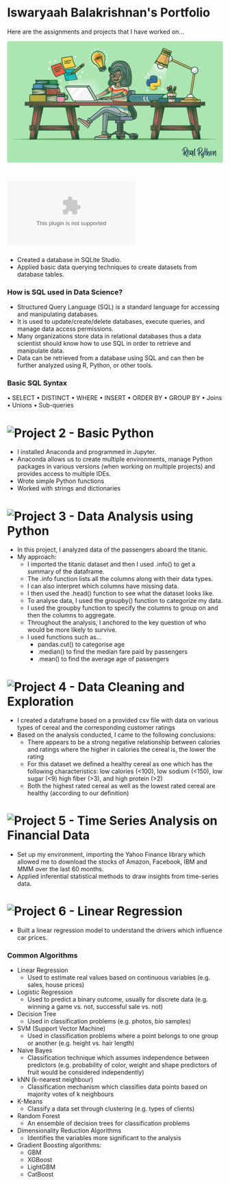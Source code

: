 # Iswaryaah Balakrishnan's Portfolio
Here are the assignments and projects that I have worked on... 

![](https://github.com/iswaryaah/portfolio/blob/main/images/Py%20Portfolio.png)

# ![Project 1 - SQL](https://github.com/iswaryaah/portfolio/blob/main/project%20files/Assignment%201%20SQL.docx)
* Created a database in SQLite Studio.
* Applied basic data querying techniques to create datasets from database tables.

### How is SQL used in Data Science? 
* Structured Query Language (SQL) is a standard language for accessing and manipulating databases. 
* It is used to update/create/delete databases, execute queries, and manage data access permissions.
* Many organizations store data in relational databases thus a data scientist should know how to use SQL in order to retrieve and manipulate data.
* Data can be retrieved from a database using SQL and can then be further analyzed using R, Python, or other tools.

### Basic SQL Syntax
• SELECT
• DISTINCT
• WHERE
• INSERT
• ORDER BY
• GROUP BY
• Joins
• Unions
• Sub-queries

# ![Project 2 - Basic Python](https://github.com/iswaryaah/portfolio/blob/main/project%20files/Assignment%202.ipynb)
* I installed Anaconda and programmed in Jupyter. 
* Anaconda allows us to create multiple environments, manage Python packages in various versions (when working on
multiple projects) and provides access to multiple IDEs.
* Wrote simple Python functions
* Worked with strings and dictionaries

# ![Project 3 - Data Analysis using Python](https://github.com/iswaryaah/portfolio/blob/main/project%20files/Assignment%203.ipynb)
* In this project, I analyzed data of the passengers aboard the titanic.
* My approach:
  * I imported the titanic dataset and then I used .info() to get a summary of the dataframe. 
  * The .info function lists all the columns along with their data types.
  * I can also interpret which columns have missing data. 
  * I then used the .head() function to see what the dataset looks like. 
  * To analyse data, I used the groupby() function to categorize my data.
  * I used the groupby function to specify the columns to group on and then the columns to aggregate.
  * Throughout the analysis, I anchored to the key question of who would be more likely to survive.
  * I used functions such as...
    * pandas.cut() to categorise age
    * .median() to find the median fare paid by passengers 
    * .mean() to find the average age of passengers

# ![Project 4 - Data Cleaning and Exploration](https://github.com/iswaryaah/portfolio/blob/main/project%20files/Assignment%201.ipynb)
* I created a dataframe based on a provided csv file with data on various types of cereal and the corresponding customer ratings
* Based on the analysis conducted, I came to the following conclusions:
  * There appears to be a strong negative relationship between calories and ratings where the higher in calories the cereal is, the lower the rating
  * For this dataset we defined a healthy cereal as one which has the following characteristics:
low calories (<100), low sodium (<150), low sugar (<9) high fiber (>3), and high protein (>2)
  * Both the highest rated cereal as well as the lowest rated cereal are healthy (according to our definition)
  
# ![Project 5 - Time Series Analysis on Financial Data](https://github.com/iswaryaah/portfolio/blob/main/project%20files/Assignment2.ipynb)
* Set up my environment, importing the Yahoo Finance library which allowed me to download the stocks of Amazon, Facebook, IBM and MMM over the last 60 months.
* Applied inferential statistical methods to draw insights from time-series data.

# ![Project 6 - Linear Regression](https://github.com/iswaryaah/portfolio/blob/main/project%20files/Assignment%203.ipynb)
* Built a linear regression model to understand the drivers which influence car prices. 

### Common Algorithms
* Linear Regression
  * Used to estimate real values based on continuous variables (e.g. sales, house prices)
* Logistic Regression
  * Used to predict a binary outcome, usually for discrete data (e.g. winning a game vs. not, successful sale vs. not)
* Decision Tree
  * Used in classification problems (e.g. photos, bio samples)
* SVM (Support Vector Machine)
  * Used in classification problems where a point belongs to one group or another (e.g. height vs. hair length)
* Naive Bayes
  * Classification technique which assumes independence between predictors (e.g. probability of color, weight and shape predictors of fruit would be considered independently)
* kNN (k-nearest neighbour)
  * Classification mechanism which classifies data points based on majority votes of k neighbours
* K-Means
  * Classify a data set through clustering (e.g. types of clients)
* Random Forest
  * An ensemble of decision trees for classification problems
* Dimensionality Reduction Algorithms
  * Identifies the variables more significant to the analysis
* Gradient Boosting algorithms: 
  * GBM
  * XGBoost
  * LightGBM
  * CatBoost
